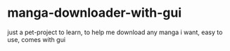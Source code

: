 # manga-downloader-with-gui

just a pet-project to learn, to help me download any manga i want, easy to use, comes with gui

